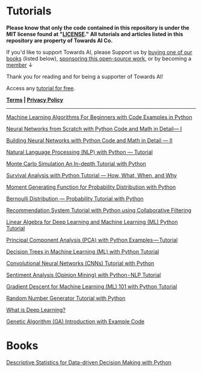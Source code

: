 # Tutorials

**Please know that only the code contained in this repository is under the MIT license found at "[LICENSE](https://github.com/towardsai/tutorials/blob/master/LICENSE)." All tutorials and articles listed in this repository are property of Towards AI Co.**

If you'd like to support Towards AI, please Support us by [buying one of our books](https://gumroad.com/towardsai) (listed below), [sponsoring this open-source work](https://paypal.me/towardsai), or by becoming a [member](https://members.towardsai.net/) ↓

Thank you for reading and for being a supporter of Towards AI!

Access any [tutorial for free](https://towardsai.net/p/category/editorial).

**[Terms](https://towardsai.net/terms) | [Privacy Policy](https://towardsai.net/privacy)**

________________________________________________________________________________

[Machine Learning Algorithms For Beginners with Code Examples in Python](https://towardsai.net/p/machine-learning/machine-learning-algorithms-for-beginners-with-python-code-examples-ml-19c6afd60daa)

[Neural Networks from Scratch with Python Code and Math in Detail— I](https://towardsai.net/p/machine-learning/building-neural-networks-from-scratch-with-python-code-and-math-in-detail-i-536fae5d7bbf)

[Building Neural Networks with Python Code and Math in Detail — II](https://towardsai.net/p/machine-learning/building-neural-networks-with-python-code-and-math-in-detail-ii-bbe8accbf3d1)

[Natural Language Processing (NLP) with Python — Tutorial](https://towardsai.net/p/nlp/natural-language-processing-nlp-with-python-tutorial-for-beginners-1f54e610a1a0)

[Monte Carlo Simulation An In-depth Tutorial with Python](https://towardsai.net/p/machine-learning/monte-carlo-simulation-an-in-depth-tutorial-with-python-bcf6eb7856c8)

[Survival Analysis with Python Tutorial — How, What, When, and Why](https://towardsai.net/p/machine-learning/survival-analysis-with-python-tutorial-how-what-when-and-why-19a5cfb3c312)

[Moment Generating Function for Probability Distribution with Python](https://towardsai.net/p/data-science/moment-generating-function-for-probability-distribution-with-python-tutorial-34857e93d8f6)

[Bernoulli Distribution — Probability Tutorial with Python](https://towardsai.net/p/statistics/bernoulli-distribution-probability-tutorial-with-python-90061ee078a)

[Recommendation System Tutorial with Python using Collaborative Filtering](https://towardsai.net/p/machine-learning/recommendation-system-in-depth-tutorial-with-python-for-netflix-using-collaborative-filtering-533ff8a0e444)

[Linear Algebra for Deep Learning and Machine Learning (ML) Python Tutorial](https://towardsai.net/p/machine-learning/basic-linear-algebra-for-deep-learning-and-machine-learning-ml-python-tutorial-444e23db3e9e)

[Principal Component Analysis (PCA) with Python Examples — Tutorial](https://towardsai.net/p/data-science/principal-component-analysis-pca-with-python-examples-tutorial-67a917bae9aa)

[Decision Trees in Machine Learning (ML) with Python Tutorial](https://towardsai.net/p/machine-learning/decision-trees-in-machine-learning-ml-with-python-tutorial-3bfb457bce67)

[Convolutional Neural Networks (CNNs) Tutorial with Python](https://towardsai.net/p/deeplearning/convolutional-neural-networks-cnns-tutorial-with-python-417c29f0403f)

[Sentiment Analysis (Opinion Mining) with Python - NLP Tutorial](https://towardsai.net/p/nlp/sentiment-analysis-opinion-mining-with-python-nlp-tutorial-d1f173ca4e3c)

[Gradient Descent for Machine Learning (ML) 101 with Python Tutorial](https://towardsai.net/p/data-science/gradient-descent-algorithm-for-machine-learning-python-tutorial-ml-9ded189ec556)

[Random Number Generator Tutorial with Python](https://towardsai.net/p/data-science/random-number-generator-tutorial-with-python-3b35986132c7)

[What is Deep Learning?](https://towardsai.net/p/deep-learning/what-is-deep-learning-34767bb10366)

[Genetic Algorithm (GA) Introduction with Example Code](https://towardsai.net/p/programming/genetic-algorithm-ga-introduction-with-example-code-e59f9bc58eaf)

# Books

[Descriptive Statistics for Data-driven Decision Making with Python](https://gumroad.com/l/descriptive-statistics)

